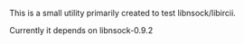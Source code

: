 This is a small utility primarily created to test libnsock/libircii.

Currently it depends on libnsock-0.9.2

